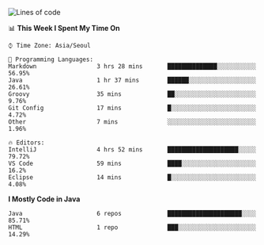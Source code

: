 <!--START_SECTION:waka-->
![Lines of code](https://img.shields.io/badge/From%20Hello%20World%20I%27ve%20Written-230757%20lines%20of%20code-blue)

📊 **This Week I Spent My Time On** 

```text
⌚︎ Time Zone: Asia/Seoul

💬 Programming Languages: 
Markdown                 3 hrs 28 mins       ██████████████░░░░░░░░░░░   56.95% 
Java                     1 hr 37 mins        ██████░░░░░░░░░░░░░░░░░░░   26.61% 
Groovy                   35 mins             ██░░░░░░░░░░░░░░░░░░░░░░░   9.76% 
Git Config               17 mins             █░░░░░░░░░░░░░░░░░░░░░░░░   4.72% 
Other                    7 mins              ░░░░░░░░░░░░░░░░░░░░░░░░░   1.96%

🔥 Editors: 
IntelliJ                 4 hrs 52 mins       ████████████████████░░░░░   79.72% 
VS Code                  59 mins             ████░░░░░░░░░░░░░░░░░░░░░   16.2% 
Eclipse                  14 mins             █░░░░░░░░░░░░░░░░░░░░░░░░   4.08%

```

**I Mostly Code in Java** 

```text
Java                     6 repos             █████████████████████░░░░   85.71% 
HTML                     1 repo              ███░░░░░░░░░░░░░░░░░░░░░░   14.29%

```



<!--END_SECTION:waka-->
<!--
**cgkim449/cgkim449** is a ✨ _special_ ✨ repository because its `README.md` (this file) appears on your GitHub profile.

Here are some ideas to get you started:

- 🔭 I’m currently working on ...
- 🌱 I’m currently learning ...
- 👯 I’m looking to collaborate on ...
- 🤔 I’m looking for help with ...
- 💬 Ask me about ...
- 📫 How to reach me: ...
- 😄 Pronouns: ...
- ⚡ Fun fact: ...
-->
